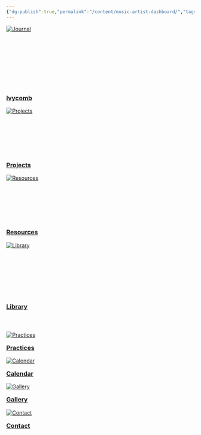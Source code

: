 ```yaml
---
{"dg-publish":true,"permalink":"/content/music-artist-dashboard/","tags":["#dashboard"],"noteIcon":"","created":"2025-04-23T07:19:07.644+02:00","updated":"2025-04-27T12:59:38.389+02:00"}
---
```



<div class="flashcard-grid grid-4">
  <!-- Card 1 - Standard Height -->
  <div class="flashcard">
    <a href="/Image-to-SVG-Converter">
      <div class="flashcard-image" style="height: 160px;">
        <img src="/img/ivycomblogo.jpg" alt="Journal">
      </div>
      <div class="flashcard-content">
        <h3>Ivycomb</h3>
        <p></p>
      </div>
    </a>
  </div>

  <!-- Card 2 - Taller Image Area -->
  <div class="flashcard">
    <a href="Projects">
      <div class="flashcard-image" style="height: 120px;">
        <img src="/img/projects.png" alt="Projects">
      </div>
      <div class="flashcard-content">
        <h3>Projects</h3>
        <p></p>
      </div>
    </a>
  </div>

  <!-- Card 3 - Shorter Image Area -->
  <div class="flashcard">
    <a href="/Image to SVG Converter">
      <div class="flashcard-image" style="height: 120px;">
        <img src="/img/resources.png" alt="Resources">
      </div>
      <div class="flashcard-content">
        <h3>Resources</h3>
        <p></p>
      </div>
    </a>
  </div>

  <!-- Card 4 - Custom Height with Taller Content Area -->
  <div class="flashcard">
    <a href="Library">
      <div class="flashcard-image" style="height: 140px;">
        <img src="/img/library.png" alt="Library">
      </div>
      <div class="flashcard-content" style="padding-bottom: 2.5rem;">
        <h3>Library</h3>
        <p></p>
      </div>
    </a>
  </div>
</div>

<!-- Second Row With Equal Heights -->
<div class="flashcard-grid grid-4">
  <!-- Card 5 -->
  <div class="flashcard">
    <a href="Practices">
      <div class="flashcard-image" style="height: 10px;">
        <img src="/img/practices.png" alt="Practices">
      </div>
      <div class="flashcard-content">
        <h3>Practices</h3>
        <p></p>
      </div>
    </a>
  </div>

  <!-- Card 6 -->
  <div class="flashcard">
    <a href="Calendar">
      <div class="flashcard-image" style="height: 10px;">
        <img src="/img/calendar.png" alt="Calendar">
      </div>
      <div class="flashcard-content">
        <h3>Calendar</h3>
        <p></p>
      </div>
    </a>
  </div>

  <!-- Card 7 -->
  <div class="flashcard">
    <a href="Gallery">
      <div class="flashcard-image" style="height: 10px;">
        <img src="/img/gallery.png" alt="Gallery">
      </div>
      <div class="flashcard-content">
        <h3>Gallery</h3>
        <p></p>
      </div>
    </a>
  </div>

  <!-- Card 8 -->
  <div class="flashcard">
    <a href="Contact">
      <div class="flashcard-image" style="height: 10px;">
        <img src="/img/contact.png" alt="Contact">
      </div>
      <div class="flashcard-content">
        <h3>Contact</h3>
        <p></p>
      </div>
    </a>
  </div>
</div>
